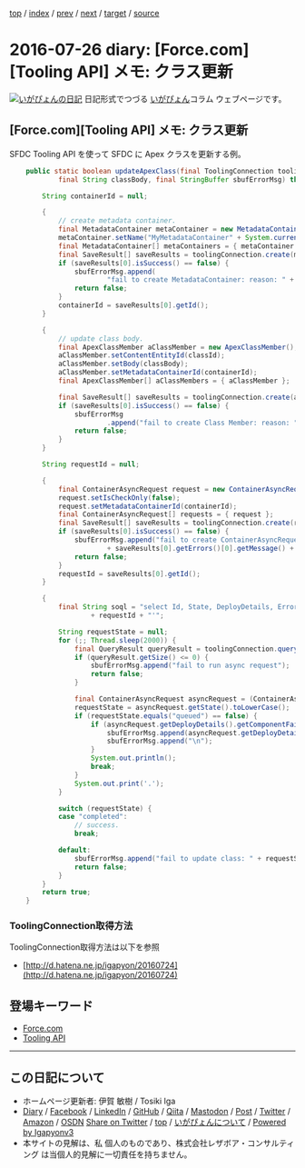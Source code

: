 [top](../index.html) 
 / [index](index.html) 
 / [prev](ig160725.html) 
 / [next](ig160727.html) 
 / [target](https://www.igapyon.jp/igapyon/diary/2016/ig160726.html) 
 / [source](https://github.com/igapyon/diary/blob/master/2016/ig160726.src.md) 

2016-07-26 diary: [Force.com][Tooling API] メモ: クラス更新
=====================================================================================================
[![いがぴょんの日記](https://www.igapyon.jp/igapyon/diary/images/iga202308_256.jpg "いがぴょん")](https://www.igapyon.jp/igapyon/diary/memo/memoigapyon.html) 日記形式でつづる [いがぴょん](https://www.igapyon.jp/igapyon/diary/memo/memoigapyon.html)コラム ウェブページです。

## [Force.com][Tooling API] メモ: クラス更新


SFDC Tooling API を使って SFDC に Apex クラスを更新する例。

```java
    public static boolean updateApexClass(final ToolingConnection toolingConnection, final String classId,
            final String classBody, final StringBuffer sbufErrorMsg) throws ConnectionException, InterruptedException {

        String containerId = null;

        {
            // create metadata container.
            final MetadataContainer metaContainer = new MetadataContainer();
            metaContainer.setName("MyMetadataContainer" + System.currentTimeMillis());
            final MetadataContainer[] metaContainers = { metaContainer };
            final SaveResult[] saveResults = toolingConnection.create(metaContainers);
            if (saveResults[0].isSuccess() == false) {
                sbufErrorMsg.append(
                        "fail to create MetadataContainer: reason: " + saveResults[0].getErrors()[0].getMessage());
                return false;
            }
            containerId = saveResults[0].getId();
        }

        {
            // update class body.
            final ApexClassMember aClassMember = new ApexClassMember();
            aClassMember.setContentEntityId(classId);
            aClassMember.setBody(classBody);
            aClassMember.setMetadataContainerId(containerId);
            final ApexClassMember[] aClassMembers = { aClassMember };

            final SaveResult[] saveResults = toolingConnection.create(aClassMembers);
            if (saveResults[0].isSuccess() == false) {
                sbufErrorMsg
                        .append("fail to create Class Member: reason: " + saveResults[0].getErrors()[0].getMessage());
                return false;
            }
        }

        String requestId = null;

        {
            final ContainerAsyncRequest request = new ContainerAsyncRequest();
            request.setIsCheckOnly(false);
            request.setMetadataContainerId(containerId);
            final ContainerAsyncRequest[] requests = { request };
            final SaveResult[] saveResults = toolingConnection.create(requests);
            if (saveResults[0].isSuccess() == false) {
                sbufErrorMsg.append("fail to create ContainerAsyncRequest object: reason: "
                        + saveResults[0].getErrors()[0].getMessage() + "\n");
                return false;
            }
            requestId = saveResults[0].getId();
        }

        {
            final String soql = "select Id, State, DeployDetails, ErrorMsg from ContainerAsyncRequest where id = '"
                    + requestId + "'";

            String requestState = null;
            for (;; Thread.sleep(2000)) {
                final QueryResult queryResult = toolingConnection.query(soql);
                if (queryResult.getSize() <= 0) {
                    sbufErrorMsg.append("fail to run async request");
                    return false;
                }

                final ContainerAsyncRequest asyncRequest = (ContainerAsyncRequest) queryResult.getRecords()[0];
                requestState = asyncRequest.getState().toLowerCase();
                if (requestState.equals("queued") == false) {
                    if (asyncRequest.getDeployDetails().getComponentFailures().length > 0) {
                        sbufErrorMsg.append(asyncRequest.getDeployDetails().getComponentFailures()[0].getProblem());
                        sbufErrorMsg.append("\n");
                    }
                    System.out.println();
                    break;
                }
                System.out.print('.');
            }

            switch (requestState) {
            case "completed":
                // success.
                break;

            default:
                sbufErrorMsg.append("fail to update class: " + requestState);
                return false;
            }
        }
        return true;
    }
```



### ToolingConnection取得方法

ToolingConnection取得方法は以下を参照

* [http://d.hatena.ne.jp/igapyon/20160724](http://d.hatena.ne.jp/igapyon/20160724)

## 登場キーワード

* [Force.com](../keyword/force.com.html)
* [Tooling API](../keyword/tooling-api.html)

----------------------------------------------------------------------------------------------------

## この日記について

* ホームページ更新者: 伊賀 敏樹 / Tosiki Iga
* [Diary](https://www.igapyon.jp/igapyon/diary/) / [Facebook](https://www.facebook.com/igapyon) / [LinkedIn](https://www.linkedin.com/in/toshikiiga) / [GitHub](https://github.com/igapyon) / [Qiita](https://qiita.com/igapyon) / [Mastodon](https://social.vivaldi.net/@igapyon) / [Post](https://post.news/igapyon) / [Twitter](https://twitter.com/ToshikiIga) / [Amazon](https://www.amazon.co.jp/%E4%BC%8A%E8%B3%80-%E6%95%8F%E6%A8%B9/e/B004LTQWCQ) / [OSDN](https://ja.osdn.net/users/iga/)
[Share on Twitter](https://twitter.com/intent/tweet?hashtags=igapyon%2Cdiary%2C%E3%81%84%E3%81%8C%E3%81%B4%E3%82%87%E3%82%93%2CForce.com%2CTooling+API&text=%5BForce.com%5D%5BTooling+API%5D+%E3%83%A1%E3%83%A2%3A+%E3%82%AF%E3%83%A9%E3%82%B9%E6%9B%B4%E6%96%B0&url=https%3A%2F%2Fwww.igapyon.jp%2Figapyon%2Fdiary%2F2016%2Fig160726.html) / [top](../index.html) / [いがぴょんについて](https://www.igapyon.jp/igapyon/diary/memo/memoigapyon.html) / [Powered by Igapyonv3](https://github.com/igapyon/igapyonv3)
* 本サイトの見解は、私 個人のものであり、株式会社レザボア・コンサルティング は当個人的見解に一切責任を持ちません。 
